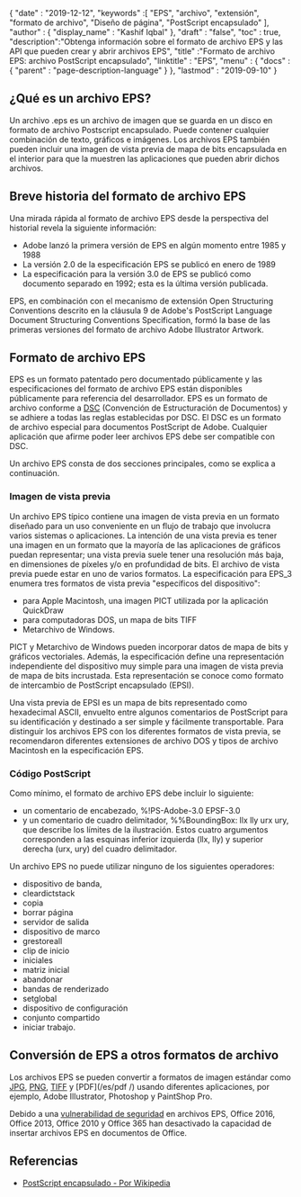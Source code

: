 {
  "date" : "2019-12-12",
  "keywords" :[ "EPS", "archivo", "extensión", "formato de archivo", "Diseño de página", "PostScript encapsulado" ],
  "author" : {
    "display_name" : "Kashif Iqbal"
},
  "draft" : "false",
  "toc" : true,
  "description":"Obtenga información sobre el formato de archivo EPS y las API que pueden crear y abrir archivos EPS",
  "title" :"Formato de archivo EPS: archivo PostScript encapsulado",
  "linktitle" : "EPS",
  "menu" : {
    "docs" : {
      "parent" : "page-description-language"
}
},
  "lastmod" : "2019-09-10"
}

## ¿Qué es un archivo EPS?

Un archivo .eps es un archivo de imagen que se guarda en un disco en formato de archivo Postscript encapsulado. Puede contener cualquier combinación de texto, gráficos e imágenes. Los archivos EPS también pueden incluir una imagen de vista previa de mapa de bits encapsulada en el interior para que la muestren las aplicaciones que pueden abrir dichos archivos.

## Breve historia del formato de archivo EPS

Una mirada rápida al formato de archivo EPS desde la perspectiva del historial revela la siguiente información:

* Adobe lanzó la primera versión de EPS en algún momento entre 1985 y 1988
* La versión 2.0 de la especificación EPS se publicó en enero de 1989
* La especificación para la versión 3.0 de EPS se publicó como documento separado en 1992; esta es la última versión publicada.

EPS, en combinación con el mecanismo de extensión Open Structuring Conventions descrito en la cláusula 9 de Adobe's PostScript Language Document Structuring Conventions Specification, formó la base de las primeras versiones del formato de archivo Adobe Illustrator Artwork.

## Formato de archivo EPS

EPS es un formato patentado pero documentado públicamente y las especificaciones del formato de archivo EPS están disponibles públicamente para referencia del desarrollador. EPS es un formato de archivo conforme a [DSC](https://en.wikipedia.org/wiki/Document_Structuring_Conventions) (Convención de Estructuración de Documentos) y se adhiere a todas las reglas establecidas por DSC. El DSC es un formato de archivo especial para documentos PostScript de Adobe. Cualquier aplicación que afirme poder leer archivos EPS debe ser compatible con DSC.

Un archivo EPS consta de dos secciones principales, como se explica a continuación.

### Imagen de vista previa ###

Un archivo EPS típico contiene una imagen de vista previa en un formato diseñado para un uso conveniente en un flujo de trabajo que involucra varios sistemas o aplicaciones. La intención de una vista previa es tener una imagen en un formato que la mayoría de las aplicaciones de gráficos puedan representar; una vista previa suele tener una resolución más baja, en dimensiones de píxeles y/o en profundidad de bits. El archivo de vista previa puede estar en uno de varios formatos. La especificación para EPS_3 enumera tres formatos de vista previa "específicos del dispositivo":

* para Apple Macintosh, una imagen PICT utilizada por la aplicación QuickDraw
* para computadoras DOS, un mapa de bits TIFF
* Metarchivo de Windows.

PICT y Metarchivo de Windows pueden incorporar datos de mapa de bits y gráficos vectoriales. Además, la especificación define una representación independiente del dispositivo muy simple para una imagen de vista previa de mapa de bits incrustada. Esta representación se conoce como formato de intercambio de PostScript encapsulado (EPSI).

Una vista previa de EPSI es un mapa de bits representado como hexadecimal ASCII, envuelto entre algunos comentarios de PostScript para su identificación y destinado a ser simple y fácilmente transportable. Para distinguir los archivos EPS con los diferentes formatos de vista previa, se recomendaron diferentes extensiones de archivo DOS y tipos de archivo Macintosh en la especificación EPS.

### Código PostScript

Como mínimo, el formato de archivo EPS debe incluir lo siguiente:

* un comentario de encabezado, %!PS-Adobe-3.0 EPSF-3.0
* y un comentario de cuadro delimitador, %%BoundingBox: llx lly urx ury, que describe los límites de la ilustración. Estos cuatro argumentos corresponden a las esquinas inferior izquierda (llx, lly) y superior derecha (urx, ury) del cuadro delimitador.

Un archivo EPS no puede utilizar ninguno de los siguientes operadores:

* dispositivo de banda,
* cleardictstack
* copia
* borrar página
* servidor de salida
* dispositivo de marco
* grestoreall
* clip de inicio
* iniciales
* matriz inicial
* abandonar
* bandas de renderizado
* setglobal
* dispositivo de configuración
* conjunto compartido
* iniciar trabajo.

## Conversión de EPS a otros formatos de archivo

Los archivos EPS se pueden convertir a formatos de imagen estándar como [JPG](/es/image/jpeg/), [PNG](/es/image/png/), [TIFF](/es/image/tiff/) y [PDF](/es/pdf /) usando diferentes aplicaciones, por ejemplo, Adobe Illustrator, Photoshop y PaintShop Pro.

Debido a una [vulnerabilidad de seguridad](https://support.microsoft.com/en-us/office/support-for-eps-images-has-been-turned-off-in-office-a069d664-4bcf-415e-a1b5-cbb0c334a840) en archivos EPS, Office 2016, Office 2013, Office 2010 y Office 365 han desactivado la capacidad de insertar archivos EPS en documentos de Office.

## Referencias

* [PostScript encapsulado - Por Wikipedia](https://en.wikipedia.org/wiki/Encapsulated_PostScript)

